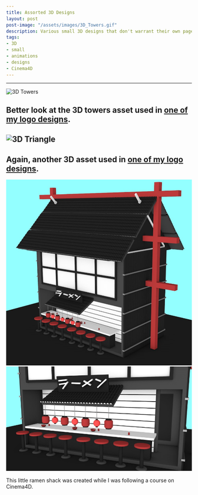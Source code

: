 ```yaml
---
title: Assorted 3D Designs
layout: post
post-image: "/assets/images/3D_Towers.gif"
description: Various small 3D designs that don't warrant their own page.
tags:
- 3D
- small
- animations
- designs
- Cinema4D
---
```

---

![3D Towers](/assets/images/3D_Towers.gif)

Better look at the 3D towers asset used in [one of my logo designs](https://erenblack.com/blog/Eren-Black).
---
![3D Triangle](/assets/images/3D_Triangle.gif)
---
Again, another 3D asset used in [one of my logo designs](https://erenblack.com/blog/Eren-Black).
---
![Ramen House](/assets/images/Ramen1.png) ![Ramen House](/assets/images/Ramen2.png)

This little ramen shack was created while I was following a course on Cinema4D.